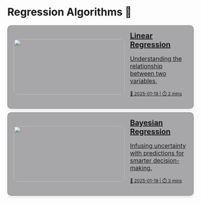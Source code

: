 # Regression Algorithms 🤖 

<div style="display: flex; flex-direction: column; gap: 10px;">

<!-- Linear Regression -->
<a href="linear" style="padding: 0 2px 0 16px; background-color: rgba(39, 39, 43, 0.4); border: 1px solid rgba(76, 76, 82, 0.4); border-radius: 10px; box-shadow: 0 4px 8px rgba(0,0,0,0.1); overflow: hidden; transition: transform 0.2s; display: flex; align-items: center;">
  <img src="https://www.digitalvidya.com/blog/wp-content/uploads/2019/03/Linear-Regression.jpg" alt="" style="width: 300px; height: 150px; object-fit: cover; border-radius: 10px;" />
  <div style="padding: 15px;">
    <h2 style="margin: 0; font-size: 20px;">Linear Regression</h2>
    <p style="font-size: 16px;">Understanding the relationship between two variables.</p>
    <p style="font-size: 12px;">📅 2025-01-19 | ⏱️ 2 mins</p>
  </div>
</a>

<!-- Bayesian Regression -->
<a href="bayesian" style="padding: 0 2px 0 16px; background-color: rgba(39, 39, 43, 0.4); border: 1px solid rgba(76, 76, 82, 0.4); border-radius: 10px; box-shadow: 0 4px 8px rgba(0,0,0,0.1); overflow: hidden; transition: transform 0.2s; display: flex; align-items: center;">
  <img src="https://encrypted-tbn0.gstatic.com/images?q=tbn:ANd9GcSnEy8tFATNDlTV8bM0Qi6jAOXbTsSfN1DPWg&s" alt="" style="width: 300px; height: 150px; object-fit: cover; border-radius: 10px;" />
  <div style="padding: 15px;">
    <h2 style="margin: 0; font-size: 20px;">Bayesian Regression</h2>
    <p style="font-size: 16px;">Infusing uncertainty with predictions for smarter decision-making.</p>
    <p style="font-size: 12px;">📅 2025-01-19 | ⏱️ 3 mins</p>
  </div>
</a>


</div>
